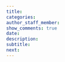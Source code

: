 ```yaml
---
title:
categories:
author_staff_member:
show_comments: true
date:
description:
subtitle: 
next:
---
```

